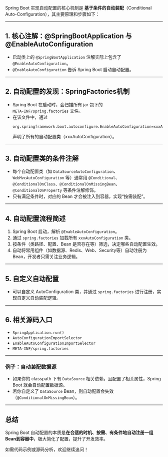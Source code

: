 Spring Boot 实现自动配置的核心机制是 **基于条件的自动装配**（Conditional Auto-Configuration），其主要原理和步骤如下：

---

## 1. **核心注解：@SpringBootApplication 与 @EnableAutoConfiguration**

- 启动类上的 `@SpringBootApplication` 注解实际上包含了 `@EnableAutoConfiguration`。
- `@EnableAutoConfiguration` 告诉 Spring Boot 启动自动配置。

---

## 2. **自动配置的发现：SpringFactories机制**

- Spring Boot 在启动时，会扫描所有 jar 包下的  
  `META-INF/spring.factories` 文件。
- 在该文件中，通过  
  ```
  org.springframework.boot.autoconfigure.EnableAutoConfiguration=xxxAutoConfiguration
  ```
  声明了所有的自动配置类（xxxAutoConfiguration）。

---

## 3. **自动配置类的条件注解**

- 每个自动配置类（如 `DataSourceAutoConfiguration`、`WebMvcAutoConfiguration` 等）通常用 `@Conditional`、`@ConditionalOnClass`、`@ConditionalOnMissingBean`、`@ConditionalOnProperty` 等条件注解修饰。
- 只有满足条件时，对应的 Bean 才会被注入到容器，实现“按需装配”。

---

## 4. **自动配置流程简述**

1. Spring Boot 启动，解析 `@EnableAutoConfiguration`。
2. 通过 `spring.factories` 加载所有 `xxxAutoConfiguration` 类。
3. 按条件（类路径、配置、Bean 是否存在等）筛选，决定哪些自动配置生效。
4. 自动将常用组件（如数据源、Redis、Web、Security等）自动注册为 Bean，开发者只需关注业务逻辑。

---

## 5. **自定义自动配置**

- 可以自定义 AutoConfiguration 类，并通过 `spring.factories` 进行注册，实现自定义自动装配逻辑。

---

## 6. **相关源码入口**

- `SpringApplication.run()`
- `AutoConfigurationImportSelector`
- `EnableAutoConfigurationImportSelector`
- `META-INF/spring.factories`

---

### 例子：自动装配数据源

- 如果你的 classpath 下有 `DataSource` 相关依赖，且配置了相关属性，Spring Boot 就会自动配置数据源。
- 若你自定义了 `DataSource` Bean，则自动配置会失效（`@ConditionalOnMissingBean`）。

---

## 总结

Spring Boot 自动配置的本质是**在合适的时机、按需、有条件地自动注册一组Bean到容器中**，极大简化了配置，提升了开发效率。

如需代码示例或源码分析，欢迎继续追问！